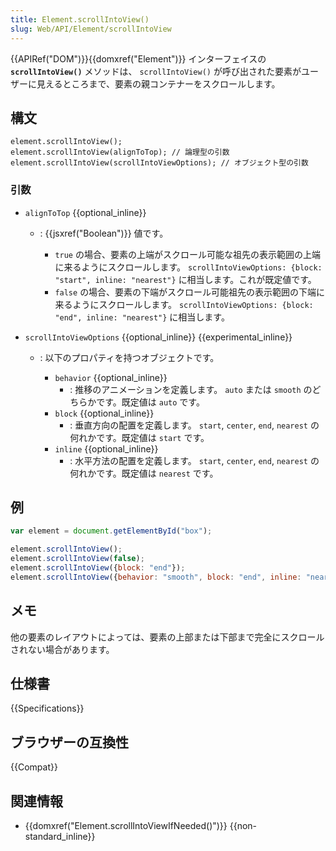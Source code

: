 ```yaml
---
title: Element.scrollIntoView()
slug: Web/API/Element/scrollIntoView
---
```


{{APIRef("DOM")}}{{domxref("Element")}} インターフェイスの **`scrollIntoView()`** メソッドは、 `scrollIntoView()` が呼び出された要素がユーザーに見えるところまで、要素の親コンテナーをスクロールします。

## 構文

```
element.scrollIntoView();
element.scrollIntoView(alignToTop); // 論理型の引数
element.scrollIntoView(scrollIntoViewOptions); // オブジェクト型の引数
```

### 引数

- `alignToTop` {{optional_inline}}

  - : {{jsxref("Boolean")}} 値です。

    - `true` の場合、要素の上端がスクロール可能な祖先の表示範囲の上端に来るようにスクロールします。 `scrollIntoViewOptions: {block: "start", inline: "nearest"}` に相当します。これが既定値です。
    - `false` の場合、要素の下端がスクロール可能祖先の表示範囲の下端に来るようにスクロールします。 `scrollIntoViewOptions: {block: "end", inline: "nearest"}` に相当します。

- `scrollIntoViewOptions` {{optional_inline}} {{experimental_inline}}

  - : 以下のプロパティを持つオブジェクトです。

    - `behavior` {{optional_inline}}
      - : 推移のアニメーションを定義します。
        `auto` または `smooth` のどちらかです。既定値は `auto` です。
    - `block` {{optional_inline}}
      - : 垂直方向の配置を定義します。
        `start`, `center`, `end`, `nearest` の何れかです。既定値は `start` です。
    - `inline` {{optional_inline}}
      - : 水平方法の配置を定義します。
        `start`, `center`, `end`, `nearest` の何れかです。既定値は `nearest` です。

## 例

```js
var element = document.getElementById("box");

element.scrollIntoView();
element.scrollIntoView(false);
element.scrollIntoView({block: "end"});
element.scrollIntoView({behavior: "smooth", block: "end", inline: "nearest"});
```

## メモ

他の要素のレイアウトによっては、要素の上部または下部まで完全にスクロールされない場合があります。

## 仕様書

{{Specifications}}

## ブラウザーの互換性

{{Compat}}

## 関連情報

- {{domxref("Element.scrollIntoViewIfNeeded()")}} {{non-standard_inline}}
